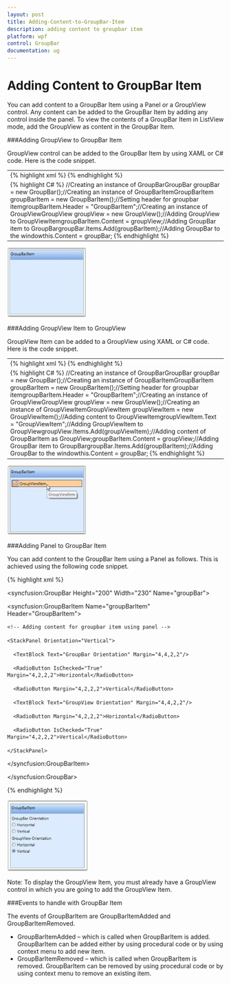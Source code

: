 ```yaml
---
layout: post
title: Adding-Content-to-GroupBar-Item
description: adding content to groupbar item
platform: wpf
control: GroupBar
documentation: ug
---
```


# Adding Content to GroupBar Item

You can add content to a GroupBar Item using a Panel or a GroupView control. Any content can be added to the GroupBar Item by adding any control inside the panel. To view the contents of a GroupBar Item in ListView mode, add the GroupView as content in the GroupBar Item.

###Adding GroupView to GroupBar Item

GroupView control can be added to the GroupBar Item by using XAML or C# code. Here is the code snippet.



<table>
<tr>
<td>
{% highlight xml %} <!-- Adding GroupBar --><syncfusion:GroupBar Height="200" Width="230" Name="groupBar">  <!-- Adding GroupBarItem -->  <syncfusion:GroupBarItem Name="groupBarItem" Header="GroupBarItem">    <!-- Adding GroupView to GroupBarItem -->    <syncfusion:GroupView Name="groupView"/>  </syncfusion:GroupBarItem></syncfusion:GroupBar> {% endhighlight %} </td></tr>
<tr>
<td>
{% highlight C# %} //Creating an instance of GroupBarGroupBar groupBar = new GroupBar();//Creating an instance of GroupBarItemGroupBarItem groupBarItem = new GroupBarItem();//Setting header for groupbar itemgroupBarItem.Header = "GroupBarItem";//Creating an instance of GroupViewGroupView groupView = new GroupView();//Adding GroupView to GroupViewItemgroupBarItem.Content = groupView;//Adding GroupBar item to GroupBargroupBar.Items.Add(groupBarItem);//Adding GroupBar to the windowthis.Content = groupBar; {% endhighlight %} </td></tr>
</table>




![](Adding-Content-to-GroupBar-Item_images/Adding-Content-to-GroupBar-Item_img1.jpeg)





###Adding GroupView Item to GroupView

GroupView Item can be added to a GroupView using XAML or C# code. Here is the code snippet.



<table>
<tr>
<td>
{% highlight xml %} <!-- Adding GroupBar --><syncfusion:GroupBar Height="200" Width="230" Name="groupBar">  <!-- Adding GroupBarItem -->  <syncfusion:GroupBarItem Name="groupBarItem" Header="GroupBarItem">    <!-- Adding GroupView to GroupBarItem -->    <syncfusion:GroupView Name="groupView">      <!-- Adding GroupViewItem to GroupView -->      <syncfusion:GroupViewItem Name="groupViewItem"                 Text="GroupViewItem"/>    </syncfusion:GroupView>  </syncfusion:GroupBarItem></syncfusion:GroupBar> {% endhighlight %} </td></tr>
<tr>
<td>
{% highlight C# %} //Creating an instance of GroupBarGroupBar groupBar = new GroupBar();//Creating an instance of GroupBarItemGroupBarItem groupBarItem = new GroupBarItem();//Setting header for groupbar itemgroupBarItem.Header = "GroupBarItem";//Creating an instance of GroupViewGroupView groupView = new GroupView();//Creating an instance of GroupViewItemGroupViewItem groupViewItem = new GroupViewItem();//Adding content to GroupViewItemgroupViewItem.Text = "GroupViewItem";//Adding GroupViewItem to GroupViewgroupView.Items.Add(groupViewItem);//Adding content of GroupBarItem as GroupView;groupBarItem.Content = groupView;//Adding GroupBar item to GroupBargroupBar.Items.Add(groupBarItem);//Adding GroupBar to the windowthis.Content = groupBar; {% endhighlight %} </td></tr>
</table>


![](Adding-Content-to-GroupBar-Item_images/Adding-Content-to-GroupBar-Item_img2.jpeg)



###Adding Panel to GroupBar Item

You can add content to the GroupBar Item using a Panel as follows. This is achieved using the following code snippet.



{% highlight xml %}



<!-- Adding GroupBar -->

<syncfusion:GroupBar Height="200" Width="230" Name="groupBar">



  <!-- Adding GroupBarItem -->

  <syncfusion:GroupBarItem Name="groupBarItem" Header="GroupBarItem">



    <!-- Adding content for groupbar item using panel -->

    <StackPanel Orientation="Vertical">

      <TextBlock Text="GroupBar Orientation" Margin="4,4,2,2"/>

      <RadioButton IsChecked="True" Margin="4,2,2,2">Horizontal</RadioButton>

      <RadioButton Margin="4,2,2,2">Vertical</RadioButton>

      <TextBlock Text="GroupView Orientation" Margin="4,4,2,2"/>

      <RadioButton Margin="4,2,2,2">Horizontal</RadioButton>

      <RadioButton IsChecked="True" Margin="4,2,2,2">Vertical</RadioButton>

    </StackPanel>

  </syncfusion:GroupBarItem>

</syncfusion:GroupBar>

{% endhighlight %}


![](Adding-Content-to-GroupBar-Item_images/Adding-Content-to-GroupBar-Item_img3.jpeg)



Note: To display the GroupView Item, you must already have a GroupView control in which you are going to add the GroupView Item.



###Events to handle with GroupBar Item

The events of GroupBarItem are GroupBarItemAdded and GroupBarItemRemoved. 

* GroupBarItemAdded – which is called when GroupBarItem is added. GroupBarItem can be added either by using procedural code or by using context menu to add new item.
* GroupBarItemRemoved – which is called when GroupBarItem is removed. GroupBarItem can be removed by using procedural code or by using context menu to remove an existing item.



